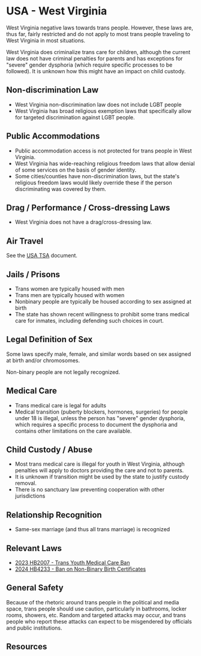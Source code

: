 # USA - West Virginia

West Virginia negative laws towards trans people. However, these laws
are, thus far, fairly restricted and do not apply to most
trans people traveling to West Virginia in most situations.

West Virginia does criminalize trans care for children, although the current
law does not have criminal penalties for parents and has exceptions for
"severe" gender dysphoria (which require specific processes to be
followed).  It is unknown how this might have an impact on child custody.

## Non-discrimination Law

 * West Virginia non-discrimination law does not include LGBT people
 * West Virginia has broad religious exemption laws that specifically
   allow for targeted discrimination against LGBT people.

## Public Accommodations

 * Public accommodation access is not protected for trans people in
   West Virginia.
 * West Virginia has wide-reaching religious freedom laws that allow denial of
   some services on the basis of gender identity.
 * Some cities/counties have non-discrimination laws, but the state's
   religious freedom laws would likely override these if the person
   discriminating was covered by them.

## Drag / Performance / Cross-dressing Laws

 * West Virginia does not have a drag/cross-dressing law.

## Air Travel

See the [USA TSA](notes/tsa.md) document.

## Jails / Prisons

 * Trans women are typically housed with men
 * Trans men are typically housed with women
 * Nonbinary people are typically be housed according to sex
   assigned at birth
 * The state has shown recent willingness to prohibit some trans medical
   care for inmates, including defending such choices in court.

## Legal Definition of Sex

Some laws specify male, female, and similar words based on sex assigned
at birth and/or chromosomes.

Non-binary people are not legally recognized.

## Medical Care

 * Trans medical care is legal for adults
 * Medical transition (puberty blockers, hormones, surgeries) for people
   under 18 is illegal, unless the person has "severe" gender dysphoria,
   which requires a specific process to document the dysphoria and
   contains other limitations on the care available.

## Child Custody / Abuse

 * Most trans medical care is illegal for youth in West Virginia, although
   penalties will apply to doctors providing the care and not to parents.
 * It is unknown if transition might be used by the state to justify
   custody removal.
 * There is no sanctuary law preventing cooperation with other
   jurisdictions
 
## Relationship Recognition

 * Same-sex marriage (and thus all trans marriage) is recognized

## Relevant Laws

 * [2023 HB2007 - Trans Youth Medical Care Ban](https://legiscan.com/WV/text/HB2007/id/2748657)
 * [2024 HB4233 - Ban on Non-Binary Birth Certificates](https://www.wvlegislature.gov/Bill_Status/bills_text.cfm?billdoc=hb4233%20sub%20enr.htm&yr=2024&sesstype=RS&billtype=B&houseorig=H&i=4233)

## General Safety

Because of the rhetoric around trans people in the political and media
space, trans people should use caution, particularly in bathrooms,
locker rooms, showers, etc.  Random and targeted attacks may occur, and
trans people who report these attacks can expect to be misgendered by
officials and public institutions.

## Resources

